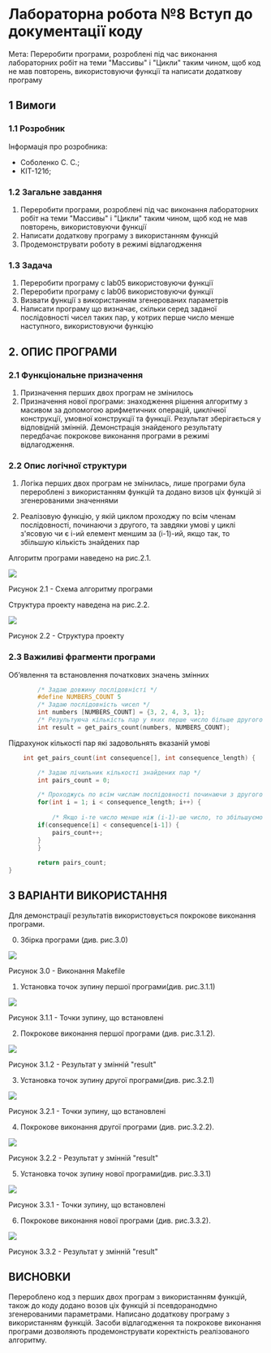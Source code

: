 # Лабораторна робота №8 Вступ до документації коду
Мета:  Переробити програми, розроблені під час виконання лабораторних робіт на теми
"Массивы" і "Цикли" таким чином, щоб код не мав повторень, використовуючи функції та написати додаткову програму
## 1 Вимоги

### 1.1 Розробник
Інформація про розробника: 
- Соболенко С. С.;
- КІТ-121б;

### 1.2 Загальне завдання
1) Переробити програми, розроблені під час виконання лабораторних робіт на теми
"Массивы" і "Цикли" таким чином, щоб код не мав повторень, використовуючи функції
2) Написати додаткову програму з використанням функцій
3) Продемонструвати роботу в режимі відлагодження

### 1.3 Задача
1. Переробити програму с lab05 використовуючи функції
2. Переробити програму с lab06 використовуючи функції
3. Визвати функції з використанням згенерованих параметрів
4. Написати програму  що визначає, скільки серед заданої послідовності чисел таких пар, у
котрих перше число менше наступного, використовуючи функцію

## 2. ОПИС ПРОГРАМИ

### 2.1 Функціональне призначення
1. Призначення перших двох програм не змінилось
2. Призначення нової програми: знаходження рішення алгоритму з масивом за допомогою арифметичних операцій, циклічної конструкції, умовної конструкції та функції. Результат зберігається у відповідній змінній. Демонстрація знайденого результату передбачає покрокове виконання програми в режимі відлагодження.

### 2.2 Опис логічної структури
1) Логіка перших двох програм не змінилась, лише програми була перероблені з використанням функцій та додано визов ціх функцій зі згенерованими значеннями

2) Реалізовую функцію, у якій циклом проходжу по всім членам послідовності, починаючи з другого, та завдяки умові у циклі з'ясовую чи є i-ий елемент меншим за (i-1)-ий, якщо так, то збільшую кількість знайдених пар

Алгоритм програми наведено на рис.2.1.

![](assets/scheme.png)

Рисунок 2.1 - Схема алгоритму програми

Структура проекту наведена на рис.2.2.

![](assets/project_structure.png)

Рисунок 2.2 - Структура проекту

### 2.3 Важиливі фрагменти програми

Обʼявлення та встановлення початкових значень змінних

```c
	    /* Задаю довжину послідовністі */
	    #define NUMBERS_COUNT 5
	    /* Задаю послідовність чисел */
	    int numbers [NUMBERS_COUNT] = {3, 2, 4, 3, 1};
	    /* Результуюча кількість пар у яких перше число більше другого */
	    int result = get_pairs_count(numbers, NUMBERS_COUNT);
```

Підрахунок кількості пар які задовольнять вказаній умові 

```c
	int get_pairs_count(int consequence[], int consequence_length) {

	    /* Задаю лічильник кількості знайдених пар */
	    int pairs_count = 0;

	    /* Проходжусь по всім числам послідовності починаючи з другого для визначення кількості пар */
	    for(int i = 1; i < consequence_length; i++) {
	    	
	    	/* Якщо i-те число менше ніж (i-1)-ше число, то збільшуємо кількість пар */
		if(consequence[i] < consequence[i-1]) {
		    pairs_count++;
		}
	    }
	    
	    return pairs_count;
}
```


##  3 ВАРІАНТИ ВИКОРИСТАННЯ
Для демонстрації результатів використовується покрокове виконання програми.

0) Збірка програми (див. рис.3.0)

![](assets/project_build.png)

Рисунок 3.0 - Виконання Makefile

1) Установка точок зупину першої програми(див. рис.3.1.1)

![](assets/cycles_breakpoints.png)

Рисунок 3.1.1 - Точки зупину, що встановлені

2) Покрокове виконання першої програми (див. рис.3.1.2).

![](assets/cycles_result.png)

Рисунок 3.1.2 - Результат у змінній "result"


3) Установка точок зупину другої програми(див. рис.3.2.1)

![](assets/arrays_breakpoints.png)

Рисунок 3.2.1 - Точки зупину, що встановлені

4) Покрокове виконання другої програми (див. рис.3.2.2).

![](assets/arrays_result.png)

Рисунок 3.2.2 - Результат у змінній "result"


5) Установка точок зупину нової програми(див. рис.3.3.1)

![](assets/addition_breakpoints.png)

Рисунок 3.3.1 - Точки зупину, що встановлені

6) Покрокове виконання нової програми (див. рис.3.3.2).

![](assets/addition_result.png)

Рисунок 3.3.2 - Результат у змінній "result" 

##  ВИСНОВКИ
Перероблено код з перших двох програм з використанням функцій, також до коду додано возов ціх функцій зі псевдоранодмно згенерованими параметрами. Написано додаткову програму з використанням функцій. Засоби відлагодження та покрокове виконання програми дозволяють продемонструвати коректність реалізованого алгоритму. 
